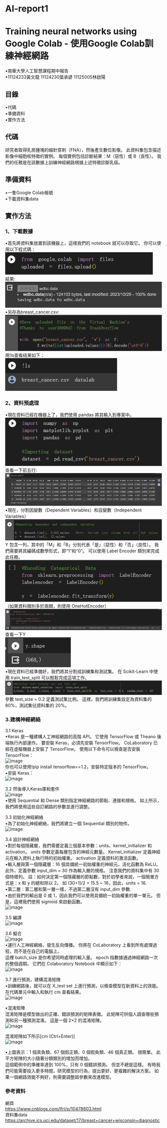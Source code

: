 # AI-report1

# Training neural networks using Google Colab - 使用Google Colab訓練神經網路
•南華大學人工智慧課程期中報告   
•11124233黃文龍 11124230葉承諺 11125005林啟陽

## 目錄   
•代碼  
•準備資料   
•實作方法   

## 代碼
研究者取得乳房腫塊的細針穿刺（FNA），然後產生數位影像。 此資料集包含描述影像中細胞核特徵的實例。 每個實例包括診斷結果：M（惡性）或 B（良性）。 我們的任務是在該數據上訓練神經網路根據上述特徵診斷乳癌。

## 準備資料   
•一隻Google Colab帳號   
•下載資料集data

## 實作方法   
### 1、下載數據   
•首先將資料集放置到該機器上，這樣我們的 notebook 就可以存取它。 你可以使用以下程式碼：
![image](https://raw.githubusercontent.com/Lanco332/AI-report1/main/1-1.png)  
結果:  
![image](https://raw.githubusercontent.com/Lanco332/AI-report1/main/1-2.png)  
•另存為breast_cancer.csv:  
![image](https://raw.githubusercontent.com/Lanco332/AI-report1/main/1-3.png)  
用!ls查看结果如下：  
![image](https://raw.githubusercontent.com/Lanco332/AI-report1/main/1-4.png) 

### 2、資料預處理  
•現在資料已經在機器上了，我們使用 pandas 將其輸入到專案中。  
![image](https://raw.githubusercontent.com/Lanco332/AI-report1/main/2-1.png)  
查看一下前五行:
![image](https://raw.githubusercontent.com/Lanco332/AI-report1/main/2-2.png)  
•現在，分割因變數（Dependent Variables）和自變數（Independent Variables）  
![image](https://raw.githubusercontent.com/Lanco332/AI-report1/main/2-3.png)  
Y 包含一列，其中的「M」和「B」分別代表「是」（惡性）和「否」（良性）。 我們需要將其編碼成數學形式，即“1”和“0”。 可以使用 Label Encoder 類別來完成此任務。  
![image](https://raw.githubusercontent.com/Lanco332/AI-report1/main/2-4.png)  
（如果資料類別多於兩類，則使用 OneHotEncoder）  
![image](https://raw.githubusercontent.com/Lanco332/AI-report1/main/2-5.png)  
查看一下Y  
![image](https://raw.githubusercontent.com/Lanco332/AI-report1/main/2-6.png)  
•現在資料已經準備好，我們將其分割成訓練集和測試集。 在 Scikit-Learn 中使用 train_test_split 可以輕鬆完成這項工作。  
![image](https://raw.githubusercontent.com/Lanco332/AI-report1/main/2-7.png) 
參數 test_size = 0.2 定義測試集比例。 這裡，我們將訓練集設定為資料集的 80%，測試集佔資料集的 20%。  

### 3.建構神經網絡  
3.1 Keras  
•Keras 是一種建構人工神經網路的高階 API。 它使用 TensorFlow 或 Theano 後端執行內部運作。 要安裝 Keras，必須先安裝 TensorFlow。 CoLaboratory 已經在虛擬機器上安裝了 TensorFlow。 使用以下命令可以檢查是否安裝 TensorFlow：  
![image]()  
你也可以使用!pip install tensorflow==1.2，安裝特定版本的 TensorFlow。  
•安装 Keras：  
![image]()  

3.2  然後導入Keras庫和套件  
![image]()  
•使用 Sequential 和 Dense 類別指定神經網路的節點、連接和規格。 如上所示，我們將使用這些自訂網路的參數並進行調整。  

3.3 初始化神經網絡  
•為了初始化神經網絡，我們將建立一個 Sequential 類別的物件。  
![image]()  

3.4 設計神經網絡  
•對於每個隱藏層，我們需要定義三個基本參數：units、kernel_initializer 和 activation。 units 參數定義每層包含的神經元數量。 Kernel_initializer 定義神經元在輸入資料上執行時的初始權重。 activation 定義資料的激活函數。  
•輸入層與第一個隱藏層：16 個具備統一初始權重的神經元，活化函數為 ReLU。 此外，定義參數 input_dim = 30 作為輸入層的規格。 注意我們的資料集中有 30 個特徵列。 註：如何決定第一個隱藏層的節點數，對於初學者來說，一個簡單方式是：x 和 y 的總和除以 2。 如 (30+1)/2 = 15.5 ~ 16，因此，units = 16.  
•第二層：第二層和第一層一樣，不過第二層沒有 input_dim 參數.  
•由於我們的輸出是 0 或 1，因此我們可以使用具備統一初始權重的單一單元。 但是，這裡我們使用 sigmoid 來啟動函數。  
![image]()  

3.5 編譯  
![image]()  

3.6 擬合  
![image]()  
•運行人工神經網絡，發生反向傳播。 你將在 CoLaboratory 上看到所有處理過程，而不是在自己的電腦上。  
這裡 batch_size 是你希望同時處理的輸入量。 epoch 指數據通過神經網路一次的整個週期。 它們在 Colaboratory Notebook 中顯示如下：  
![image]()  

3.7 進行預測，建構混淆矩陣  
•訓練網路後，就可以在 X_test set 上進行預測，以檢查模型在新資料上的效能。 在代碼單元中輸入和執行 cm 查看結果。  
![image]()  

•混淆矩陣  
混淆矩陣是模型做出的正確、錯誤預測的矩陣表徵。 此矩陣可供個人調查哪些預測和另一種預測混淆。 這是一個 2×2 的混淆矩陣。  
![image]()  

混淆矩陣如下所示[cm (Ctrl+Enter)]  
![image]()  

•上圖表示：1 個真負類、67 個假正類、0 個假負類、46 個真正類。 很簡單。 此平方矩陣的大小隨著分類類別的增加而增加。  
這個範例中的準確率達到 100%，只有 0 個錯誤預測。 但並不總是這樣。 有時我們可能需要投入更多時間，研究模型的行為，提出更好、更複雜的解決方案。 如果一個網路效能不夠好，則需要調整超參數來改進模型。  



### 參考資料
網頁  
https://www.cnblogs.com/lfri/p/10478603.html  
資料集data  
https://archive.ics.uci.edu/dataset/17/breast+cancer+wisconsin+diagnostic

